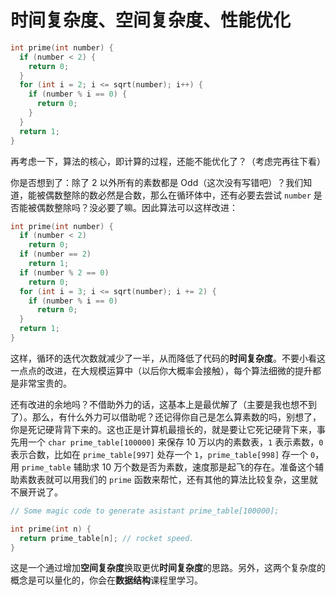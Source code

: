 # 时间复杂度、空间复杂度、性能优化

```c
int prime(int number) {
  if (number < 2) {
    return 0;
  }
  for (int i = 2; i <= sqrt(number); i++) {
    if (number % i == 0) {
      return 0;
    }
  }
  return 1;
}
```

再考虑一下，算法的核心，即计算的过程，还能不能优化了？（考虑完再往下看）

你是否想到了：除了 2 以外所有的素数都是 Odd（这次没有写错吧）？我们知道，能被偶数整除的数必然是合数，那么在循环体中，还有必要去尝试 `number` 是否能被偶数整除吗？没必要了嘛。因此算法可以这样改进：

```c
int prime(int number) {
  if (number < 2)
    return 0;
  if (number == 2)
    return 1;
  if (number % 2 == 0)
    return 0;
  for (int i = 3; i <= sqrt(number); i += 2) {
    if (number % i == 0)
      return 0;
  }
  return 1;
}
```

这样，循环的迭代次数就减少了一半，从而降低了代码的**时间复杂度**。不要小看这一点点的改进，在大规模运算中（以后你大概率会接触），每个算法细微的提升都是非常宝贵的。

还有改进的余地吗？不借助外力的话，这基本上是最优解了（主要是我也想不到了）。那么，有什么外力可以借助呢？还记得你自己是怎么算素数的吗，别想了，你是死记硬背背下来的。这也正是计算机最擅长的，就是要让它死记硬背下来，事先用一个 `char prime_table[100000]` 来保存 10 万以内的素数表，`1` 表示素数，`0` 表示合数，比如在 `prime_table[997]` 处存一个 `1`，`prime_table[998]` 存一个 `0`，用 `prime_table` 辅助求 10 万个数是否为素数，速度那是起飞的存在。准备这个辅助素数表就可以用我们的 `prime` 函数来帮忙，还有其他的算法比较复杂，这里就不展开说了。

```c
// Some magic code to generate asistant prime_table[100000];

int prime(int n) {
  return prime_table[n]; // rocket speed.
}
```

这是一个通过增加**空间复杂度**换取更优**时间复杂度**的思路。另外，这两个复杂度的概念是可以量化的，你会在**数据结构**课程里学习。